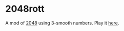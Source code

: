 # 2048rott
A mod of [2048](https://github.com/gabrielecirulli/2048) using 3-smooth numbers. Play it [here](https://alephsquirrel.github.io/2048rott/).
